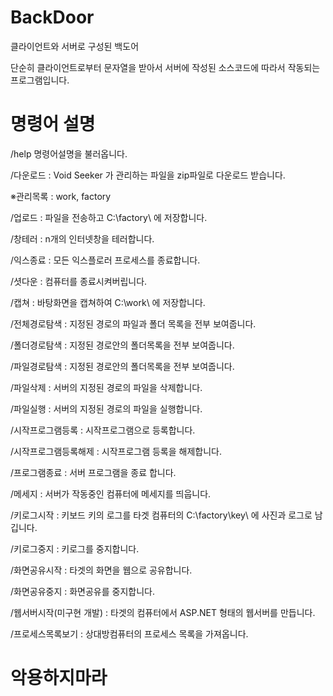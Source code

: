 # BackDoor
클라이언트와 서버로 구성된 백도어

단순히 클라이언트로부터 문자열을 받아서 서버에 작성된 소스코드에 따라서 작동되는 프로그램입니다.

# 명령어 설명

/help 명령어설명을 불러옵니다.

/다운로드 : Void Seeker 가 관리하는 파일을 zip파일로 다운로드 받습니다.

※관리목록 : work, factory


/업로드 : 파일을 전송하고 C:\factory\ 에 저장합니다.

/창테러 : n개의 인터넷창을 테러합니다.

/익스종료 : 모든 익스플로러 프로세스를 종료합니다.

/셧다운 : 컴퓨터를 종료시켜버립니다.

/캡쳐 : 바탕화면을 캡쳐하여 C:\work\ 에 저장합니다.

/전체경로탐색 : 지정된 경로의 파일과 폴더 목록을 전부 보여줍니다.

/폴더경로탐색 : 지정된 경로안의 폴더목록을 전부 보여줍니다.

/파일경로탐색 : 지정된 경로안의 폴더목록을 전부 보여줍니다.

/파일삭제 : 서버의 지정된 경로의 파일을 삭제합니다.

/파일실행 : 서버의 지정된 경로의 파일을 실행합니다.

/시작프로그램등록 : 시작프로그램으로 등록합니다.

/시작프로그램등록해제 : 시작프로그램 등록을 해제합니다.

/프로그램종료 : 서버 프로그램을 종료 합니다.

/메세지 : 서버가 작동중인 컴퓨터에 메세지를 띄웁니다.

/키로그시작 : 키보드 키의 로그를 타겟 컴퓨터의 C:\factory\key\ 에 사진과 로그로 남깁니다.

/키로그중지 : 키로그를 중지합니다.

/화면공유시작 : 타겟의 화면을 웹으로 공유합니다.

/화면공유중지 : 화면공유를 중지합니다.

/웹서버시작(미구현 개발) : 타겟의 컴퓨터에서 ASP.NET 형태의 웹서버를 만듭니다.

/프로세스목록보기 : 상대방컴퓨터의 프로세스 목록을 가져옵니다.

# 악용하지마라
